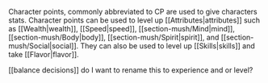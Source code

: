 Character points, commonly abbreviated to CP are used to give characters stats. Character points can be used to level up [[Attributes|attributes]] such as [[Wealth|wealth]], [[Speed|speed]], [[section-mush/Mind|mind]], [[section-mush/Body|body]], [[section-mush/Spirit|spirit]], and [[section-mush/Social|social]]. They can also be used to level up [[Skills|skills]] and take [[Flavor|flavor]].

[[balance decisions]] do I want to rename this to experience and or level?